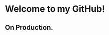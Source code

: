 <h1>Welcome to my GitHub!</h1>   


<!--                                        $$\                           
                                            $$ |                          
 $$$$$$$\  $$$$$$\   $$$$$$\  $$\  $$\  $$\ $$$$$$$\   $$$$$$\   $$$$$$\  
$$  _____|$$  __$$\ $$  __$$\ $$ | $$ | $$ |$$  __$$\ $$  __$$\ $$  __$$\ 
$$ /      $$ |  \__|$$ /  $$ |$$ | $$ | $$ |$$ |  $$ |$$$$$$$$ |$$$$$$$$ |
$$ |      $$ |      $$ |  $$ |$$ | $$ | $$ |$$ |  $$ |$$   ____|$$   ____|
\$$$$$$$\ $$ |      \$$$$$$  |\$$$$$\$$$$  |$$ |  $$ |\$$$$$$$\ \$$$$$$$\ 
 \_______|\__|       \______/  \_____\____/ \__|  \__| \_______| \_______|
--> 

<h2>On Production.</h2>  
